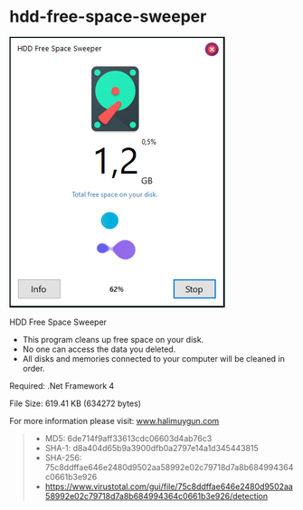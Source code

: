 # hdd-free-space-sweeper

![alt text](https://github.com/halimuygun/hdd-free-space-sweeper/raw/main/Screenshot_2.png?raw=true)

HDD Free Space Sweeper

 - This program cleans up free space on your disk.
 - No one can access the data you deleted.
 - All disks and memories connected to your computer will be cleaned in order.

Required: .Net Framework 4 

File Size: 619.41 KB (634272 bytes)

For more information please visit: www.halimuygun.com

> - MD5:	6de714f9aff33613cdc06603d4ab76c3
> - SHA-1:	d8a404d65b9a3900dfb0a2797e14a1d345443815
> - SHA-256:	75c8ddffae646e2480d9502aa58992e02c79718d7a8b684994364c0661b3e926
> - https://www.virustotal.com/gui/file/75c8ddffae646e2480d9502aa58992e02c79718d7a8b684994364c0661b3e926/detection
